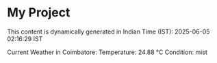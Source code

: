 # My Project

This content is dynamically generated in Indian Time (IST): 2025-06-05 02:16:29 IST


Current Weather in Coimbatore:
Temperature: 24.88 °C
Condition: mist
